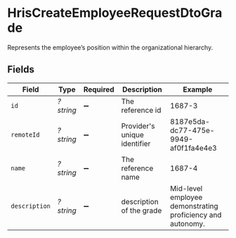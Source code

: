 # HrisCreateEmployeeRequestDtoGrade

Represents the employee’s position within the organizational hierarchy.


## Fields

| Field                                                      | Type                                                       | Required                                                   | Description                                                | Example                                                    |
| ---------------------------------------------------------- | ---------------------------------------------------------- | ---------------------------------------------------------- | ---------------------------------------------------------- | ---------------------------------------------------------- |
| `id`                                                       | *?string*                                                  | :heavy_minus_sign:                                         | The reference id                                           | 1687-3                                                     |
| `remoteId`                                                 | *?string*                                                  | :heavy_minus_sign:                                         | Provider's unique identifier                               | 8187e5da-dc77-475e-9949-af0f1fa4e4e3                       |
| `name`                                                     | *?string*                                                  | :heavy_minus_sign:                                         | The reference name                                         | 1687-4                                                     |
| `description`                                              | *?string*                                                  | :heavy_minus_sign:                                         | description of the grade                                   | Mid-level employee demonstrating proficiency and autonomy. |